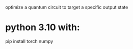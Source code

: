 optimize a quantum circuit to target a specific output state

# python 3.10 with:

pip install torch numpy
